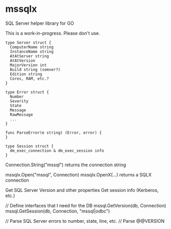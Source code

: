 # mssqlx
SQL Server helper library for GO

This is a work-in-progress.  Please don't use.
```
type Server struct {
  ComputerName string
  InstanceName string
  AtAtServer string
  AtAtVersion
  MajorVersion int
  Build string (semver?)
  Edition string 
  Cores, RAM, etc.?
}

type Error struct {
  Number
  Severity
  State 
  Message
  RawMessage
  ...
}

func ParseError(e string) (Error, error) {
}

type Session struct {
  dm_exec_connection & dm_exec_session info
}
```
Connection.String("mssql") returns the connection string

mssqlx.Open("mssql", Connection)
mssqlx.OpenX(...) returns a SQLX connection 

Get SQL Server Version and other properties
Get session info (Kerberos, etc.)

// Define interfaces that I need for the DB
mssql.GetVersion(db, Connection)
mssql.GetSession(db, Connection, "mssql|odbc")

// Parse SQL Server errors to number, state, line, etc.
// Parse @@VERSION
